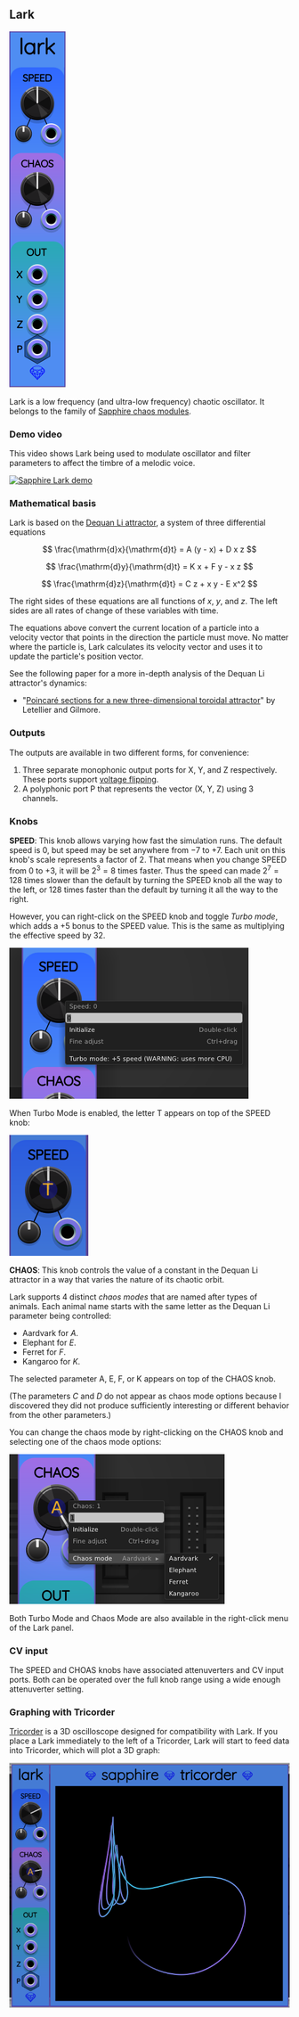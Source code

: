 ## Lark

![Lark](images/lark.png)

Lark is a low frequency (and ultra-low frequency) chaotic oscillator.
It belongs to the family of [Sapphire chaos modules](SapphireChaosModules.md).

### Demo video

This video shows Lark being used to modulate oscillator and filter parameters to affect the timbre of a melodic voice.

[![Sapphire Lark demo](https://img.youtube.com/vi/_ufJe73IkRg/0.jpg)](https://www.youtube.com/watch?v=_ufJe73IkRg)

### Mathematical basis

Lark is based on the [Dequan Li attractor](http://www.3d-meier.de/tut19/Seite9.html),
a system of three differential equations

$$
\frac{\mathrm{d}x}{\mathrm{d}t} = A (y - x) + D x z
$$

$$
\frac{\mathrm{d}y}{\mathrm{d}t} = K x + F y - x z
$$

$$
\frac{\mathrm{d}z}{\mathrm{d}t} = C z + x y - E x^2
$$

The right sides of these equations are all functions
of $x$, $y$, and $z$. The left sides are all rates of change
of these variables with time.

The equations above convert the current location
of a particle into a velocity vector that points in the direction
the particle must move. No matter where the particle is, Lark calculates
its velocity vector and uses it to update the particle's position vector.

See the following paper for a more in-depth analysis of the Dequan Li attractor's dynamics:

*  "[Poincar&eacute; sections for a new three-dimensional
toroidal attractor](https://www.physics.drexel.edu/~bob/Papers/Torochaos.pdf)" by Letellier and Gilmore.

### Outputs

The outputs are available in two different forms, for convenience:

1. Three separate monophonic output ports for X, Y, and Z respectively.
   These ports support [voltage flipping](VoltageFlipping.md).
2. A polyphonic port P that represents the vector (X, Y, Z) using 3 channels.

### Knobs

**SPEED**: This knob allows varying how fast the simulation runs.
The default speed is 0, but speed may be set anywhere
from &minus;7 to +7. Each unit on this knob's scale represents a factor
of 2. That means when you change SPEED from 0 to +3, it will be $2^3=8$
times faster. Thus the speed can made $2^7=128$ times slower than the default
by turning the SPEED knob all the way to the left, or 128 times faster than
the default by turning it all the way to the right.

However, you can right-click on the SPEED knob and toggle *Turbo mode*,
which adds a +5 bonus to the SPEED value.
This is the same as multiplying the effective speed by 32.

![SPEED button context menu](images/chaos_speed_menu.png)

When Turbo Mode is enabled, the letter T appears on top of the SPEED knob:

![SPEED button turbo mode indicator](images/chaos_turbo_mode.png)

**CHAOS**: This knob controls the value of a constant in the Dequan Li attractor in a way that varies the nature of its chaotic orbit.

Lark supports 4 distinct *chaos modes* that are named after types of animals.
Each animal name starts with the same letter as the Dequan Li parameter being controlled:

* Aardvark for $A$.
* Elephant for $E$.
* Ferret for $F$.
* Kangaroo for $K$.

The selected parameter A, E, F, or K appears on top of the CHAOS knob.

(The parameters $C$ and $D$ do not appear as chaos mode options because I discovered they did not produce sufficiently interesting or different behavior from the other parameters.)

You can change the chaos mode by right-clicking on the CHAOS knob and selecting one of the chaos mode options:

![Lark CHAOS button context menu](images/lark_chaos_menu.png)

Both Turbo Mode and Chaos Mode are also available in the right-click menu of the Lark panel.

### CV input
The SPEED and CHOAS knobs have associated attenuverters and CV input ports.
Both can be operated over the full knob range using a wide enough attenuverter setting.

### Graphing with Tricorder

[Tricorder](Tricorder.md) is a 3D oscilloscope designed for compatibility with Lark.
If you place a Lark immediately to the left of a Tricorder, Lark
will start to feed data into Tricorder, which will plot a 3D graph:

![Lark and Tricorder](images/lark_tricorder.png)
